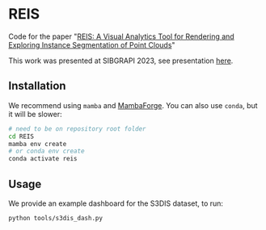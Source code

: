 # REIS

Code for the paper "[REIS: A Visual Analytics Tool for Rendering and Exploring Instance Segmentation of Point Clouds](https://ieeexplore.ieee.org/document/10347129)"

This work was presented at SIBGRAPI 2023, see presentation [here](https://docs.google.com/presentation/d/1cweoimZlXPxmpqE3er2ZNStR14ouMLzgxFKx_WkDI48/edit?usp=drivesdk).

## Installation

We recommend using `mamba` and [MambaForge](https://github.com/conda-forge/miniforge). You can also use `conda`, but it will be slower:

```bash
# need to be on repository root folder
cd REIS
mamba env create
# or conda env create
conda activate reis
```

## Usage

We provide an example dashboard for the S3DIS dataset, to run:

```bash
python tools/s3dis_dash.py
```
